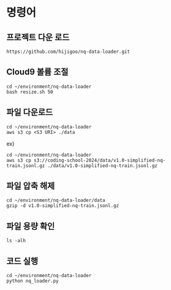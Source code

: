 # 명령어
## 프로젝트 다운 로드
```
https://github.com/hijigoo/nq-data-loader.git
```

## Cloud9 볼륨 조절
```
cd ~/environment/nq-data-loader
bash resize.sh 50
```

## 파일 다운로드
```
cd ~/environment/nq-data-loader
aws s3 cp <S3 URI> ./data
```

ex)
```
cd ~/environment/nq-data-loader
aws s3 cp s3://coding-school-2024/data/v1.0-simplified-nq-train.jsonl.gz ./data/v1.0-simplified-nq-train.jsonl.gz
```


## 파일 압축 해제
```
cd ~/environment/nq-data-loader/data
gzip -d v1.0-simplified-nq-train.jsonl.gz 
```

## 파일 용량 확인
```
ls -alh
```

## 코드 실행
```
cd ~/environment/nq-data-loader
python nq_loader.py
```
